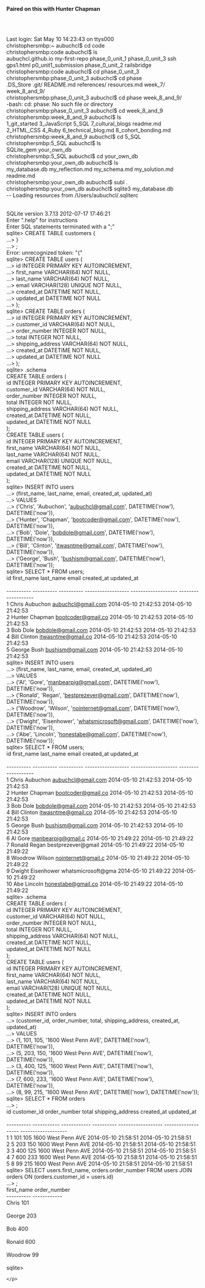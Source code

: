 <strong>Paired on this with Hunter Chapman</strong>
<p>
<br>	

<br>Last login: Sat May 10 14:23:43 on ttys000
<br>christophersmbp:~ aubuchcl$ cd code
<br>christophersmbp:code aubuchcl$ ls
<br>aubuchcl.github.io	my-first-repo		phase_0_unit_1		phase_0_unit_3		ssh
<br>gps1.html		p0_unit1_submission	phase_0_unit_2		railsbridge
<br>christophersmbp:code aubuchcl$ cd phase_0_unit_3
<br>christophersmbp:phase_0_unit_3 aubuchcl$ cd phase 
<br>.DS_Store     .git/         README.md     references/   resources.md  week_7/       week_8_and_9/ 
<br>christophersmbp:phase_0_unit_3 aubuchcl$ cd phase week_8_and_9/
<br>-bash: cd: phase: No such file or directory
<br>christophersmbp:phase_0_unit_3 aubuchcl$ cd week_8_and_9
<br>christophersmbp:week_8_and_9 aubuchcl$ ls
<br>1_git_started		3_JavaScript		5_SQL			7_cultural_blogs	readme.md
<br>2_HTML_CSS		4_Ruby			6_technical_blog.md	8_cohort_bonding.md
<br>christophersmbp:week_8_and_9 aubuchcl$ cd 5_SQL
<br>christophersmbp:5_SQL aubuchcl$ ls
<br>SQLite_gem	your_own_db
<br>christophersmbp:5_SQL aubuchcl$ cd your_own_db
<br>christophersmbp:your_own_db aubuchcl$ ls
<br>my_database.db		my_reflection.md	my_schema.md		my_solution.md		readme.md
<br>christophersmbp:your_own_db aubuchcl$ subl .
<br>christophersmbp:your_own_db aubuchcl$ sqlite3 my_database.db
<br>-- Loading resources from /Users/aubuchcl/.sqliterc<br>

<br>SQLite version 3.7.13 2012-07-17 17:46:21
<br>Enter ".help" for instructions
<br>Enter SQL statements terminated with a ";"
<br>sqlite> CREATE TABLE customers {
<br>   ...> }
<br>   ...> ;
<br>Error: unrecognized token: "{"
<br>sqlite> CREATE TABLE users (
<br>   ...>   id INTEGER PRIMARY KEY AUTOINCREMENT,
<br>   ...>   first_name VARCHAR(64) NOT NULL,
<br>   ...>   last_name  VARCHAR(64) NOT NULL,
<br>   ...>   email VARCHAR(128) UNIQUE NOT NULL,
<br>   ...>   created_at DATETIME NOT NULL,
<br>   ...>   updated_at DATETIME NOT NULL
<br>   ...> );
<br>sqlite> CREATE TABLE orders (
<br>   ...> id INTEGER PRIMARY KEY AUTOINCREMENT,
<br>   ...> customer_id VARCHAR(64) NOT NULL,
<br>   ...> order_number INTEGER NOT NULL,
<br>   ...> total INTEGER NOT NULL,
<br>   ...> shipping_address VARCHAR(64) NOT NULL,
<br>   ...> created_at DATETIME NOT NULL,
<br>   ...> updated_at DATETIME NOT NULL
<br>   ...> );
<br>sqlite> .schema
<br>CREATE TABLE orders (
<br>id INTEGER PRIMARY KEY AUTOINCREMENT,
<br>customer_id VARCHAR(64) NOT NULL,
<br>order_number INTEGER NOT NULL,
<br>total INTEGER NOT NULL,
<br>shipping_address VARCHAR(64) NOT NULL,
<br>created_at DATETIME NOT NULL,
<br>updated_at DATETIME NOT NULL
<br>);
<br>CREATE TABLE users (
<br>  id INTEGER PRIMARY KEY AUTOINCREMENT,
<br>  first_name VARCHAR(64) NOT NULL,
<br>  last_name  VARCHAR(64) NOT NULL,
<br>  email VARCHAR(128) UNIQUE NOT NULL,
<br>  created_at DATETIME NOT NULL,
<br>  updated_at DATETIME NOT NULL
<br>);
<br>sqlite> INSERT INTO users
<br>   ...> (first_name, last_name, email, created_at, updated_at)
<br>   ...> VALUES
<br>   ...> ('Chris', 'Aubuchon', 'aubuchcl@gmail.com', DATETIME('now'), DATETIME('now')),
<br>   ...> ('Hunter', 'Chapman', 'bootcoder@gmail.com', DATETIME('now'), DATETIME('now')),
<br>   ...> ('Bob', 'Dole', 'bobdole@gmail.com', DATETIME('now'), DATETIME('now')),
<br>   ...> ('Bill', 'Clinton', 'itwasntme@gmail.com', DATETIME('now'), DATETIME('now')),
<br>   ...> ('George', 'Bush', 'bushism@gmail.com', DATETIME('now'), DATETIME('now'));
<br>sqlite> SELECT * FROM users;
<br>id          first_name  last_name   email               created_at           updated_at         
<br>----------  ----------  ----------  ------------------  -------------------  -------------------
<br>1           Chris       Aubuchon    aubuchcl@gmail.com  2014-05-10 21:42:53  2014-05-10 21:42:53
<br>2           Hunter      Chapman     bootcoder@gmail.co  2014-05-10 21:42:53  2014-05-10 21:42:53
<br>3           Bob         Dole        bobdole@gmail.com   2014-05-10 21:42:53  2014-05-10 21:42:53
<br>4           Bill        Clinton     itwasntme@gmail.co  2014-05-10 21:42:53  2014-05-10 21:42:53
<br>5           George      Bush        bushism@gmail.com   2014-05-10 21:42:53  2014-05-10 21:42:53
<br>sqlite> INSERT INTO users
<br>   ...> (first_name, last_name, email, created_at, updated_at)
<br>   ...> VALUES
<br>   ...> ('Al', 'Gore', 'manbearpig@gmail.com', DATETIME('now'), DATETIME('now')),
<br>   ...> ('Ronald', 'Regan', 'bestprezever@gmail.com', DATETIME('now'), DATETIME('now')),
<br>   ...> ('Woodrow', 'Wilson', 'nointernet@gmail.com', DATETIME('now'), DATETIME('now')),
<br>   ...> ('Dwight', 'Eisenhower', 'whatsmicrosoft@gmail.com', DATETIME('now'), DATETIME('now')),
<br>   ...> ('Abe', 'Lincoln', 'honestabe@gmail.com', DATETIME('now'), DATETIME('now'));
<br>sqlite> SELECT * FROM users;
<br>id          first_name  last_name   email               created_at           updated_at         
<br>----------  ----------  ----------  ------------------  -------------------  -------------------
<br>1           Chris       Aubuchon    aubuchcl@gmail.com  2014-05-10 21:42:53  2014-05-10 21:42:53
<br>2           Hunter      Chapman     bootcoder@gmail.co  2014-05-10 21:42:53  2014-05-10 21:42:53
<br>3           Bob         Dole        bobdole@gmail.com   2014-05-10 21:42:53  2014-05-10 21:42:53
<br>4           Bill        Clinton     itwasntme@gmail.co  2014-05-10 21:42:53  2014-05-10 21:42:53
<br>5           George      Bush        bushism@gmail.com   2014-05-10 21:42:53  2014-05-10 21:42:53
<br>6           Al          Gore        manbearpig@gmail.c  2014-05-10 21:49:22  2014-05-10 21:49:22
<br>7           Ronald      Regan       bestprezever@gmail  2014-05-10 21:49:22  2014-05-10 21:49:22
<br>8           Woodrow     Wilson      nointernet@gmail.c  2014-05-10 21:49:22  2014-05-10 21:49:22
<br>9           Dwight      Eisenhower  whatsmicrosoft@gma  2014-05-10 21:49:22  2014-05-10 21:49:22
<br>10          Abe         Lincoln     honestabe@gmail.co  2014-05-10 21:49:22  2014-05-10 21:49:22
<br>sqlite> .schema
<br>CREATE TABLE orders (
<br>id INTEGER PRIMARY KEY AUTOINCREMENT,
<br>customer_id VARCHAR(64) NOT NULL,
<br>order_number INTEGER NOT NULL,
<br>total INTEGER NOT NULL,
<br>shipping_address VARCHAR(64) NOT NULL,
<br>created_at DATETIME NOT NULL,
<br>updated_at DATETIME NOT NULL
<br>);
<br>CREATE TABLE users (
<br>  id INTEGER PRIMARY KEY AUTOINCREMENT,
<br>  first_name VARCHAR(64) NOT NULL,
<br>  last_name  VARCHAR(64) NOT NULL,
<br>  email VARCHAR(128) UNIQUE NOT NULL,
<br>  created_at DATETIME NOT NULL,
<br>  updated_at DATETIME NOT NULL
<br>);
<br>sqlite> INSERT INTO orders
<br>   ...> (customer_id, order_number, total, shipping_address, created_at, updated_at)
<br>   ...> VALUES
<br>   ...> (1, 101, 105, '1600 West Penn AVE', DATETIME('now'), DATETIME('now')),
<br>   ...> (5, 203, 150, '1600 West Penn AVE', DATETIME('now'), DATETIME('now')),
<br>   ...> (3, 400, 125, '1600 West Penn AVE', DATETIME('now'), DATETIME('now')),
<br>   ...> (7, 600, 233, '1600 West Penn AVE', DATETIME('now'), DATETIME('now')),
<br>   ...> (8, 99, 215, '1600 West Penn AVE', DATETIME('now'), DATETIME('now'));
<br>sqlite> SELECT * FROM orders
<br>   ...> ;
<br>id          customer_id  order_number  total       shipping_address    created_at           updated_at         
<br>----------  -----------  ------------  ----------  ------------------  -------------------  -------------------
<br>1           1            101           105         1600 West Penn AVE  2014-05-10 21:58:51  2014-05-10 21:58:51
<br>2           5            203           150         1600 West Penn AVE  2014-05-10 21:58:51  2014-05-10 21:58:51
<br>3           3            400           125         1600 West Penn AVE  2014-05-10 21:58:51  2014-05-10 21:58:51
<br>4           7            600           233         1600 West Penn AVE  2014-05-10 21:58:51  2014-05-10 21:58:51
<br>5           8            99            215         1600 West Penn AVE  2014-05-10 21:58:51  2014-05-10 21:58:51
<br>sqlite> SELECT users.first_name, orders.order_number FROM users JOIN orders ON (orders.customer_id = users.id)
<br>   ...> ;
<br>first_name  order_number
<br>----------  ------------
<br>Chris       101         
<br>George      203         
<br>Bob         400         
<br>Ronald      600         
<br>Woodrow     99          
<br>sqlite> 

	</p>
